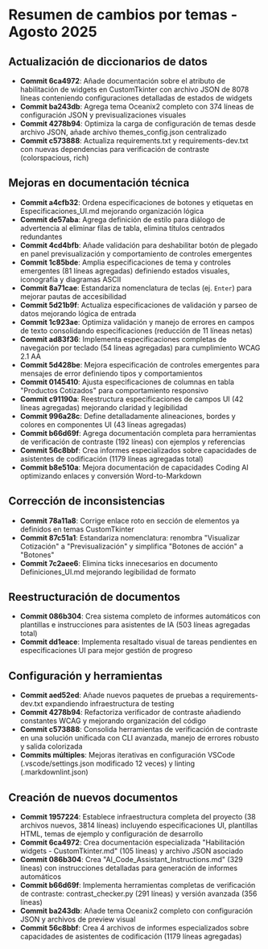 # Resumen de cambios por temas - Agosto 2025

## Actualización de diccionarios de datos

- **Commit 6ca4972**: Añade documentación sobre el atributo de habilitación de widgets en CustomTkinter con archivo JSON de 8078 líneas conteniendo configuraciones detalladas de estados de widgets
- **Commit ba243db**: Agrega tema Oceanix2 completo con 374 líneas de configuración JSON y previsualizaciones visuales
- **Commit 4278b94**: Optimiza la carga de configuración de temas desde archivo JSON, añade archivo themes_config.json centralizado
- **Commit c573888**: Actualiza requirements.txt y requirements-dev.txt con nuevas dependencias para verificación de contraste (colorspacious, rich)

## Mejoras en documentación técnica

- **Commit a4cfb32**: Ordena especificaciones de botones y etiquetas en Especificaciones_UI.md mejorando organización lógica
- **Commit de57aba**: Agrega definición de estilo para diálogo de advertencia al eliminar filas de tabla, elimina títulos centrados redundantes
- **Commit 4cd4bfb**: Añade validación para deshabilitar botón de plegado en panel previsualización y comportamiento de controles emergentes
- **Commit 1c85bde**: Amplia especificaciones de tema y controles emergentes (81 líneas agregadas) definiendo estados visuales, iconografía y diagramas ASCII
- **Commit 8a71cae**: Estandariza nomenclatura de teclas (ej. `Enter`) para mejorar pautas de accesibilidad
- **Commit 5d21b9f**: Actualiza especificaciones de validación y parseo de datos mejorando lógica de entrada
- **Commit 1c923ae**: Optimiza validación y manejo de errores en campos de texto consolidando especificaciones (reducción de 11 líneas netas)
- **Commit ad83f36**: Implementa especificaciones completas de navegación por teclado (54 líneas agregadas) para cumplimiento WCAG 2.1 AA
- **Commit 5d428be**: Mejora especificación de controles emergentes para mensajes de error definiendo tipos y comportamientos
- **Commit 0145410**: Ajusta especificaciones de columnas en tabla "Productos Cotizados" para comportamiento responsivo
- **Commit c91190a**: Reestructura especificaciones de campos UI (42 líneas agregadas) mejorando claridad y legibilidad
- **Commit 996a28c**: Define detalladamente alineaciones, bordes y colores en componentes UI (43 líneas agregadas)
- **Commit b66d69f**: Agrega documentación completa para herramientas de verificación de contraste (192 líneas) con ejemplos y referencias
- **Commit 56c8bbf**: Crea informes especializados sobre capacidades de asistentes de codificación (1179 líneas agregadas total)
- **Commit b8e510a**: Mejora documentación de capacidades Coding AI optimizando enlaces y conversión Word-to-Markdown

## Corrección de inconsistencias

- **Commit 78a11a8**: Corrige enlace roto en sección de elementos ya definidos en temas CustomTkinter
- **Commit 87c51a1**: Estandariza nomenclatura: renombra "Visualizar Cotización" a "Previsualización" y simplifica "Botones de acción" a "Botones"
- **Commit 7c2aee6**: Elimina ticks innecesarios en documento Definiciones_UI.md mejorando legibilidad de formato

## Reestructuración de documentos

- **Commit 086b304**: Crea sistema completo de informes automáticos con plantillas e instrucciones para asistentes de IA (503 líneas agregadas total)
- **Commit dd1eace**: Implementa resaltado visual de tareas pendientes en especificaciones UI para mejor gestión de progreso

## Configuración y herramientas

- **Commit aed52ed**: Añade nuevos paquetes de pruebas a requirements-dev.txt expandiendo infraestructura de testing
- **Commit 4278b94**: Refactoriza verificador de contraste añadiendo constantes WCAG y mejorando organización del código
- **Commit c573888**: Consolida herramientas de verificación de contraste en una solución unificada con CLI avanzada, manejo de errores robusto y salida colorizada
- **Commits múltiples**: Mejoras iterativas en configuración VSCode (.vscode/settings.json modificado 12 veces) y linting (.markdownlint.json)

## Creación de nuevos documentos

- **Commit 1957224**: Establece infraestructura completa del proyecto (38 archivos nuevos, 3814 líneas) incluyendo especificaciones UI, plantillas HTML, temas de ejemplo y configuración de desarrollo
- **Commit 6ca4972**: Crea documentación especializada "Habilitación widgets - CustomTkinter.md" (105 líneas) y archivo JSON asociado
- **Commit 086b304**: Crea "AI_Code_Assistant_Instructions.md" (329 líneas) con instrucciones detalladas para generación de informes automáticos
- **Commit b66d69f**: Implementa herramientas completas de verificación de contraste: contrast_checker.py (291 líneas) y versión avanzada (356 líneas)
- **Commit ba243db**: Añade tema Oceanix2 completo con configuración JSON y archivos de preview visual
- **Commit 56c8bbf**: Crea 4 archivos de informes especializados sobre capacidades de asistentes de codificación (1179 líneas agregadas)
